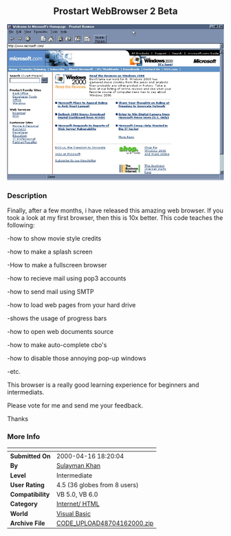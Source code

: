 ﻿<div align="center">

## Prostart WebBrowser 2 Beta

<img src="PIC2000416184154047.jpg">
</div>

### Description

Finally, after a few months, i have released this amazing web browser. If you took a look at my first browser, then this is 10x better. This code teaches the following:

-how to show movie style credits

-how to make a splash screen

-How to make a fullscreen browser

-how to recieve mail using pop3 accounts

-how to send mail using SMTP

-how to load web pages from your hard drive

-shows the usage of progress bars

-how to open web documents source

-how to make auto-complete cbo's

-how to disable those annoying pop-up windows

-etc.

This browser is a really good learning experience for beginners and intermediats.

Please vote for me and send me your feedback.

Thanks
 
### More Info
 


<span>             |<span>
---                |---
**Submitted On**   |2000-04-16 18:20:04
**By**             |[Sulayman Khan](https://github.com/Planet-Source-Code/PSCIndex/blob/master/ByAuthor/sulayman-khan.md)
**Level**          |Intermediate
**User Rating**    |4.5 (36 globes from 8 users)
**Compatibility**  |VB 5\.0, VB 6\.0
**Category**       |[Internet/ HTML](https://github.com/Planet-Source-Code/PSCIndex/blob/master/ByCategory/internet-html__1-34.md)
**World**          |[Visual Basic](https://github.com/Planet-Source-Code/PSCIndex/blob/master/ByWorld/visual-basic.md)
**Archive File**   |[CODE\_UPLOAD48704162000\.zip](https://github.com/Planet-Source-Code/sulayman-khan-prostart-webbrowser-2-beta__1-7326/archive/master.zip)








